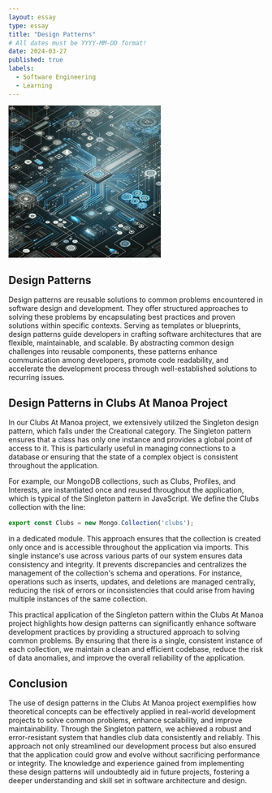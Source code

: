 ```yaml
---
layout: essay
type: essay
title: "Design Patterns"
# All dates must be YYYY-MM-DD format!
date: 2024-03-27
published: true
labels:
  - Software Engineering
  - Learning
---
```


<img width="300px" class="float-start pe-3" src="../img/ICS314/designP1.webp">

## Design Patterns
Design patterns are reusable solutions to common problems encountered in software design and development. They offer structured approaches to solving these problems by encapsulating best practices and proven solutions within specific contexts. Serving as templates or blueprints, design patterns guide developers in crafting software architectures that are flexible, maintainable, and scalable. By abstracting common design challenges into reusable components, these patterns enhance communication among developers, promote code readability, and accelerate the development process through well-established solutions to recurring issues.

## Design Patterns in Clubs At Manoa Project
In our Clubs At Manoa project, we extensively utilized the Singleton design pattern, which falls under the Creational category. The Singleton pattern ensures that a class has only one instance and provides a global point of access to it. This is particularly useful in managing connections to a database or ensuring that the state of a complex object is consistent throughout the application.

For example, our MongoDB collections, such as Clubs, Profiles, and Interests, are instantiated once and reused throughout the application, which is typical of the Singleton pattern in JavaScript. We define the Clubs collection with the line:

```javascript
export const Clubs = new Mongo.Collection('clubs');
```

in a dedicated module. This approach ensures that the collection is created only once and is accessible throughout the application via imports. This single instance's use across various parts of our system ensures data consistency and integrity. It prevents discrepancies and centralizes the management of the collection's schema and operations. For instance, operations such as inserts, updates, and deletions are managed centrally, reducing the risk of errors or inconsistencies that could arise from having multiple instances of the same collection.

This practical application of the Singleton pattern within the Clubs At Manoa project highlights how design patterns can significantly enhance software development practices by providing a structured approach to solving common problems. By ensuring that there is a single, consistent instance of each collection, we maintain a clean and efficient codebase, reduce the risk of data anomalies, and improve the overall reliability of the application.

## Conclusion
The use of design patterns in the Clubs At Manoa project exemplifies how theoretical concepts can be effectively applied in real-world development projects to solve common problems, enhance scalability, and improve maintainability. Through the Singleton pattern, we achieved a robust and error-resistant system that handles club data consistently and reliably. This approach not only streamlined our development process but also ensured that the application could grow and evolve without sacrificing performance or integrity. The knowledge and experience gained from implementing these design patterns will undoubtedly aid in future projects, fostering a deeper understanding and skill set in software architecture and design.






